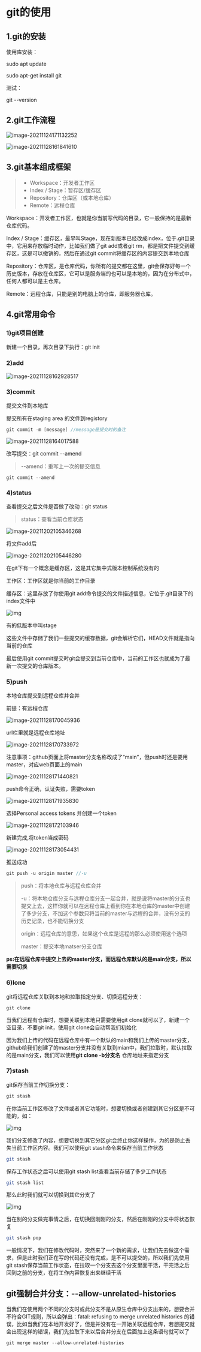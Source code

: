 # git的使用

## 1.git的安装

使用库安装：

sudo apt update

sudo apt-get install git

测试：

git --version

## 2.git工作流程

![image-20211124171132252](image-20211124171132252.png)

![image-20211128161841610](image-20211128161841610.png)

## 3.git基本组成框架

> - Workspace：开发者工作区
> - Index / Stage：暂存区/缓存区
> - Repository：仓库区（或本地仓库）
> - Remote：远程仓库

Workspace：开发者工作区，也就是你当前写代码的目录，它一般保持的是最新仓库代码。

Index / Stage：缓存区，最早叫Stage，现在新版本已经改成index，位于.git目录中，它用来存放临时动作，比如我们做了git add或者git rm，都是把文件提交到缓存区，这是可以撤销的，然后在通过git commit将缓存区的内容提交到本地仓库

Repository：仓库区，是仓库代码，你所有的提交都在这里，git会保存好每一个历史版本，存放在仓库区，它可以是服务端的也可以是本地的，因为在分布式中，任何人都可以是主仓库。

Remote：远程仓库，只能是别的电脑上的仓库，即服务器仓库。

## 4.git常用命令

### 1)git项目创建

新建一个目录，再次目录下执行：git init

### 2)add

![image-20211128162928517](image-20211128162928517.png)

### 3)commit

提交文件到本地库

提交所有在staging area 的文件到registory

```java
git commit -m [message] //message是提交时的备注
```

![image-20211128164017588](image-20211128164017588.png)

改写提交：git commit --amend

> --amend：重写上一次的提交信息

```
git commit --amend
```

### 4)status

查看提交之后文件是否做了改动：git status

> status：查看当前仓库状态

![image-20211202105346268](image-20211202105346268.png)

将文件add后

![image-20211202105446280](image-20211202105446280.png)

在git下有一个概念是缓存区，这是其它集中式版本控制系统没有的

工作区：工作区就是你当前的工作目录

缓存区：这里存放了你使用git add命令提交的文件描述信息，它位于.git目录下的index文件中

![img](20201229130440998.png)

有的低版本中叫stage

这些文件中存储了我们一些提交的缓存数据，git会解析它们，HEAD文件就是指向当前的仓库

最后使用git commit提交时git会提交到当前仓库中，当前的工作区也就成为了最新一次提交的仓库版本。

### 5)push

本地仓库提交到远程仓库并合并

前提：有远程仓库

![image-20211128170045936](image-20211128170045936.png)

url栏里就是远程仓库地址

![image-20211128170733972](image-20211128170733972.png)

注意事项：github页面上将master分支名称改成了“main”，但push时还是要用master，对应web页面上的main

![image-20211128171440821](image-20211128171440821.png)

push命令正确，认证失败，需要token

![image-20211128171935830](image-20211128171935830.png)

选择Personal access tokens 并创建一个token

![image-20211128172103946](image-20211128172103946.png)

新建完成,将token当成密码

![image-20211128173054431](image-20211128173054431.png)

推送成功

```java
git push -u origin master //-u
```

>push：将本地仓库与远程仓库合并
>
>-u：将本地仓库分支与远程仓库分支一起合并，就是说将master的分支也提交上去，这样你就可以在远程仓库上看到你在本地仓库的master中创建了多少分支，不加这个参数只将当前的master与远程的合并，没有分支的历史记录，也不能切换分支
>
>origin：远程仓库的意思，如果这个仓库是远程的那么必须使用这个选项
>
>master：提交本地matser分支仓库

**ps:在远程仓库中提交上去的master分支，而远程仓库默认的是main分支，所以需要切换**

### 6)lone

git将远程仓库关联到本地和拉取指定分支、切换远程分支：

```
git clone
```

当我们远程有仓库时，想要关联到本地只需要使用git clone就可以了，新建一个空目录，不要git init，使用git clone会自动帮我们初始化

因为我们上传的代码在远程仓库中有一个默认的main和我们上传的master分支，github给我们创建了的master分支并没有关联到mian中，我们拉取时，默认拉取的是main分支，我们可以使用**git clone -b分支名** 仓库地址来指定分支

### 7)stash

git保存当前工作切换分支：

```java
git stash
```

在你当前工作区修改了文件或者其它功能时，想要切换或者创建到其它分区是不可能的，如：

![img](20210101170120107.png)

我们分支修改了内容，想要切换到其它分区git会终止你这样操作，为的是防止丢失当前工作区内容。我们可以使用git stash命令来保存当前工作状态

```bash
git stash
```

保存工作状态之后可以使用git stash list查看当前存储了多少工作状态

```bash
git stash list
```

那么此时我们就可以切换到其它分支了

![img](20210101170528706.png)

当在别的分支做完事情之后，在切换回刚刚的分支，然后在刚刚的分支中将状态恢复

```bash
git stash pop
```

一般情况下，我们在修改代码时，突然来了一个新的需求，让我们先去做这个需求，但是此时我们正在写的代码还没有完成，是不可以提交的，所以我们先使用git stash保存当前工作状态，在拉取一个分支去这个分支里面干活，干完活之后回到之前的分支，在将工作内容恢复出来继续干活

## git强制合并分支：--allow-unrelated-histories

当我们在使用两个不同的分支时或此分支不是从原生仓库中分支出来的，想要合并不符合GIT规则，所以会弹出：fatal: refusing to merge unrelated histories 的错误，比如当我们在本地开发好了，但是并没有在一开始关联远程仓库，若想提交就会出现这样的错误，我们先拉取下来以后合并分支在后面加上这条语句就可以了

```cpp
git merge master --allow-unrelated-histories
```

